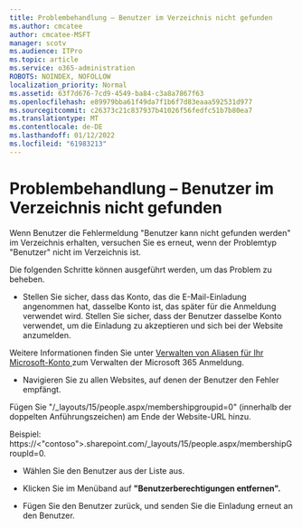 ```yaml
---
title: Problembehandlung – Benutzer im Verzeichnis nicht gefunden
ms.author: cmcatee
author: cmcatee-MSFT
manager: scotv
ms.audience: ITPro
ms.topic: article
ms.service: o365-administration
ROBOTS: NOINDEX, NOFOLLOW
localization_priority: Normal
ms.assetid: 63f7d676-7cd9-4549-ba84-c3a8a7867f63
ms.openlocfilehash: e89979bba61f49da7f1b6f7d83eaaa592531d977
ms.sourcegitcommit: c26373c21c837937b41026f56fedfc51b7b80ea7
ms.translationtype: MT
ms.contentlocale: de-DE
ms.lasthandoff: 01/12/2022
ms.locfileid: "61983213"
---
```

# <a name="troubleshoot-issue---user-not-found-in-directory"></a>Problembehandlung – Benutzer im Verzeichnis nicht gefunden

Wenn Benutzer die Fehlermeldung "Benutzer kann nicht gefunden werden" im Verzeichnis erhalten, versuchen Sie es erneut, wenn der Problemtyp "Benutzer" nicht im Verzeichnis ist.

Die folgenden Schritte können ausgeführt werden, um das Problem zu beheben.

- Stellen Sie sicher, dass das Konto, das die E-Mail-Einladung angenommen hat, dasselbe Konto ist, das später für die Anmeldung verwendet wird. Stellen Sie sicher, dass der Benutzer dasselbe Konto verwendet, um die Einladung zu akzeptieren und sich bei der Website anzumelden. 

Weitere Informationen finden Sie unter [Verwalten von Aliasen für Ihr Microsoft-Konto </a> zum Verwalten der Microsoft 365 Anmeldung.](https://support.microsoft.com/help/12407/microsoft-account-how-to-manage-aliases) 

- Navigieren Sie zu allen Websites, auf denen der Benutzer den Fehler empfängt. 

Fügen Sie "/_layouts/15/people.aspx/membershipgroupid=0" (innerhalb der doppelten Anführungszeichen) am Ende der Website-URL hinzu. 

Beispiel: https://<"contoso">.sharepoint.com/_layouts/15/people.aspx/membershipGroupId=0.

- Wählen Sie den Benutzer aus der Liste aus.

- Klicken Sie im Menüband auf **"Benutzerberechtigungen entfernen".** 
-  Fügen Sie den Benutzer zurück, und senden Sie die Einladung erneut an den Benutzer.

